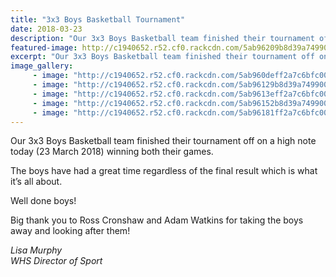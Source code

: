 ```yaml
---
title: "3x3 Boys Basketball Tournament"
date: 2018-03-23
description: "Our 3x3 Boys Basketball team finished their tournament off on a high note..."
featured-image: http://c1940652.r52.cf0.rackcdn.com/5ab96209b8d39a749900100c/trying-out.jpg
excerpt: "Our 3x3 Boys Basketball team finished their tournament off on a high note today (23 March 2018) winning both their games."
image_gallery:
     - image: "http://c1940652.r52.cf0.rackcdn.com/5ab960deff2a7c6bfc000fdb/better2.jpg"
     - image: "http://c1940652.r52.cf0.rackcdn.com/5ab96129b8d39a7499001008/first-one.jpg"
     - image: "http://c1940652.r52.cf0.rackcdn.com/5ab9613eff2a7c6bfc000fdd/better3.jpg"
     - image: "http://c1940652.r52.cf0.rackcdn.com/5ab96152b8d39a749900100a/better4.jpg"
     - image: "http://c1940652.r52.cf0.rackcdn.com/5ab96181ff2a7c6bfc000fdf/team-photo.jpg"
---
```


<p><span>Our 3x3 Boys Basketball team finished their tournament off on a high note today (23 March 2018) winning both their games.</span></p>
<p><span>The boys have had a great time regardless of the final result which is what it&rsquo;s all about.</span></p>
<p><span>Well done boys!&nbsp;</span></p>
<p><span>Big thank you to Ross Cronshaw and Adam Watkins for taking the boys away and looking after them!&nbsp;</span></p>
<p><em>Lisa Murphy</em><br /><em>WHS Director of Sport</em></p>

